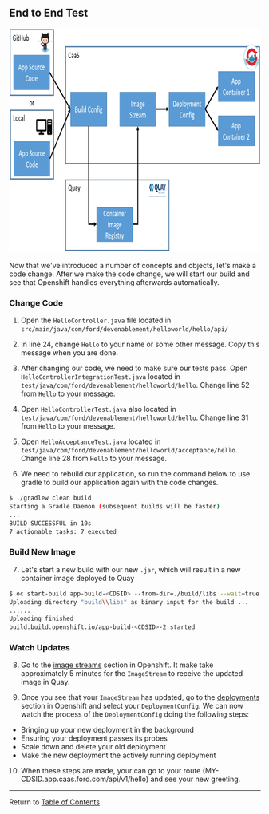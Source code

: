 ## End to End Test

<p align="center">
  <img src="../images/overview.png" width="850" height="450">
</p>

Now that we've introduced a number of concepts and objects, let's make a code change. After we make the code change, we will start our build and see that Openshift handles everything afterwards automatically.

### Change Code

1. Open the `HelloController.java` file located in `src/main/java/com/ford/devenablement/helloworld/hello/api/`

2. In line 24, change `Hello` to your name or some other message. Copy this message when you are done. 

3. After changing our code, we need to make sure our tests pass. Open `HelloControllerIntegrationTest.java` located in `test/java/com/ford/devenablement/helloworld/hello`. Change line 52 from `Hello` to your message. 

4. Open `HelloControllerTest.java` also located in `test/java/com/ford/devenablement/helloworld/hello`. Change line 31 from `Hello` to your message. 

5. Open `HelloAcceptanceTest.java` located in `test/java/com/ford/devenablement/helloworld/acceptance/hello`. Change line 28 from `Hello` to your message.

6. We need to rebuild our application, so run the command below to use gradle to build our application again with the code changes. 

```bash
$ ./gradlew clean build
Starting a Gradle Daemon (subsequent builds will be faster)
...
BUILD SUCCESSFUL in 19s
7 actionable tasks: 7 executed
```

### Build New Image

7. Let's start a new build with our new `.jar`, which will result in a new container image deployed to Quay

```bash
$ oc start-build app-build-<CDSID> --from-dir=./build/libs --wait=true
Uploading directory "build\\libs" as binary input for the build ...
......
Uploading finished
build.build.openshift.io/app-build-<CDSID>-2 started
```

### Watch Updates

8. Go to the [image streams](https://api.caas.ford.com/console/project/devenablement-workshop-dev/browse/images) section in Openshift. It make take approximately 5 minutes for the `ImageStream` to receive the updated image in Quay. 

9. Once you see that your `ImageStream` has updated, go to the [deployments](https://api.caas.ford.com/console/project/devenablement-workshop-dev/browse/deployments) section in Openshift and select your `DeploymentConfig`. We can now watch the process of the `DeploymentConfig` doing the following steps:

- Bringing up your new deployment in the background
- Ensuring your deployment passes its probes
- Scale down and delete your old deployment
- Make the new deployment the actively running deployment 

10. When these steps are made, your can go to your route (MY-CDSID.app.caas.ford.com/api/v1/hello) and see your new greeting. 

---

Return to [Table of Contents](../README.md#agenda)